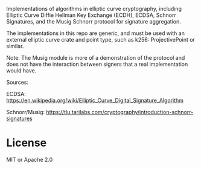 Implementations of algorithms in elliptic curve cryptography, including Elliptic Curve Diffie Hellman Key Exchange (ECDH), ECDSA, Schnorr Signatures, and the Musig Schnorr protocol for signature aggregation.

The implementations in this repo are generic, and must be used with an external elliptic curve crate and point type, such as k256::ProjectivePoint or similar.

Note: The Musig module is more of a demonstration of the protocol and does not have the interaction between signers that a real implementation would have.

Sources:

ECDSA: https://en.wikipedia.org/wiki/Elliptic_Curve_Digital_Signature_Algorithm

Schnorr/Musig: https://tlu.tarilabs.com/cryptography/introduction-schnorr-signatures

# License

MIT or Apache 2.0
